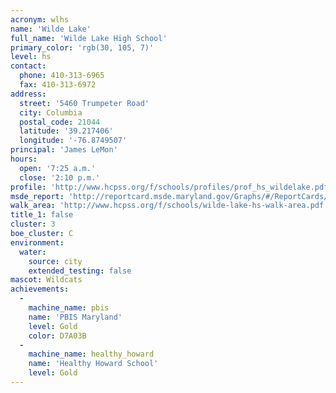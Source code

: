 ```yaml
---
acronym: wlhs
name: 'Wilde Lake'
full_name: 'Wilde Lake High School'
primary_color: 'rgb(30, 105, 7)'
level: hs
contact:
  phone: 410-313-6965
  fax: 410-313-6972
address:
  street: '5460 Trumpeter Road'
  city: Columbia
  postal_code: 21044
  latitude: '39.217406'
  longitude: '-76.8749507'
principal: 'James LeMon'
hours:
  open: '7:25 a.m.'
  close: '2:10 p.m.'
profile: 'http://www.hcpss.org/f/schools/profiles/prof_hs_wildelake.pdf'
msde_report: 'http://reportcard.msde.maryland.gov/Graphs/#/ReportCards/ReportCardSchool/1//1/13/0516/'
walk_area: 'http://www.hcpss.org/f/schools/wilde-lake-hs-walk-area.pdf'
title_1: false
cluster: 3
boe_cluster: C
environment:
  water:
    source: city
    extended_testing: false
mascot: Wildcats
achievements:
  -
    machine_name: pbis
    name: 'PBIS Maryland'
    level: Gold
    color: D7A03B
  -
    machine_name: healthy_howard
    name: 'Healthy Howard School'
    level: Gold
---
```

